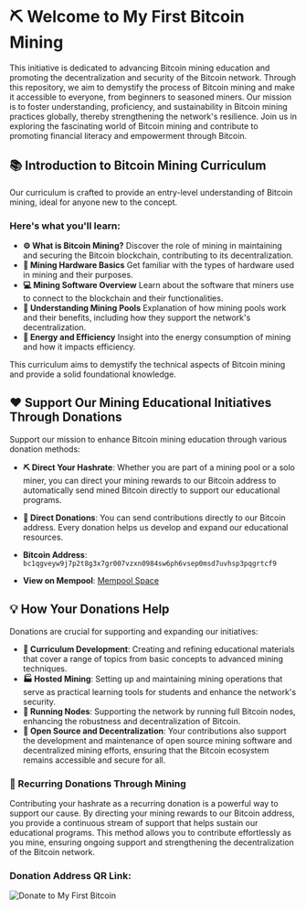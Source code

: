 # :pick: Welcome to My First Bitcoin Mining

This initiative is dedicated to advancing Bitcoin mining education and promoting the decentralization and security of the Bitcoin network. Through this repository, we aim to demystify the process of Bitcoin mining and make it accessible to everyone, from beginners to seasoned miners. Our mission is to foster understanding, proficiency, and sustainability in Bitcoin mining practices globally, thereby strengthening the network's resilience. Join us in exploring the fascinating world of Bitcoin mining and contribute to promoting financial literacy and empowerment through Bitcoin.

## :books: Introduction to Bitcoin Mining Curriculum

Our curriculum is crafted to provide an entry-level understanding of Bitcoin mining, ideal for anyone new to the concept. 
### Here's what you'll learn:

- **:gear: What is Bitcoin Mining?** Discover the role of mining in maintaining and securing the Bitcoin blockchain, contributing to its decentralization.
- **:hammer: Mining Hardware Basics** Get familiar with the types of hardware used in mining and their purposes.
- **:computer: Mining Software Overview** Learn about the software that miners use to connect to the blockchain and their functionalities.
- **:link: Understanding Mining Pools** Explanation of how mining pools work and their benefits, including how they support the network's decentralization.
- **:battery: Energy and Efficiency** Insight into the energy consumption of mining and how it impacts efficiency.

This curriculum aims to demystify the technical aspects of Bitcoin mining and provide a solid foundational knowledge.

## :heart: Support Our Mining Educational Initiatives Through Donations

Support our mission to enhance Bitcoin mining education through various donation methods:

- **:pick: Direct Your Hashrate**: Whether you are part of a mining pool or a solo miner, you can direct your mining rewards to our Bitcoin address to automatically send mined Bitcoin directly to support our educational programs.

- **:money_with_wings: Direct Donations**: You can send contributions directly to our Bitcoin address. Every donation helps us develop and expand our educational resources.

- **Bitcoin Address**: `bc1qgveyw9j7p2t8g3x7gr007vzxn0984sw6ph6vsep0msd7uvhsp3pqgrtcf9`
- **View on Mempool**: [Mempool Space](https://mempool.space/address/bc1qgveyw9j7p2t8g3x7gr007vzxn0984sw6ph6vsep0msd7uvhsp3pqgrtcf9)

## :bulb: How Your Donations Help

Donations are crucial for supporting and expanding our initiatives:

- **:pencil: Curriculum Development**: Creating and refining educational materials that cover a range of topics from basic concepts to advanced mining techniques.
- **:factory: Hosted Mining**: Setting up and maintaining mining operations that serve as practical learning tools for students and enhance the network's security.
- **:satellite: Running Nodes**: Supporting the network by running full Bitcoin nodes, enhancing the robustness and decentralization of Bitcoin.
- **:open_hands: Open Source and Decentralization**: Your contributions also support the development and maintenance of open source mining software and decentralized mining efforts, ensuring that the Bitcoin ecosystem remains accessible and secure for all.

### :repeat: Recurring Donations Through Mining

Contributing your hashrate as a recurring donation is a powerful way to support our cause. By directing your mining rewards to our Bitcoin address, you provide a continuous stream of support that helps sustain our educational programs. This method allows you to contribute effortlessly as you mine, ensuring ongoing support and strengthening the decentralization of the Bitcoin network.

### Donation Address QR Link: 
![Donate to My First Bitcoin](https://github.com/MyFirstBitcoin/Mining/blob/main/QR%20MFB%20MIning%20Address.png) 
